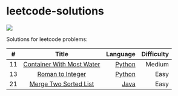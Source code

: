 # leetcode-solutions
![](https://img.shields.io/badge/Language-Python-blue)

Solutions for leetcode problems:

|#   |Title     |Language |Difficulty|      
|--- |:--------:| -------:|-:|
|11  | [ Container With Most Water](https://leetcode.com/problems/container-with-most-water/)| [Python](python/11-container-with-most-water.py)| Medium|
|13  |[Roman to Integer](https://leetcode.com/problems/roman-to-integer/)|[Python](13-roman-to-integer.py)|Easy|
|21  |[Merge Two Sorted List](https://leetcode.com/problems/merge-two-sorted-lists/)|[Java](java/merge-two-sorted-lists)|Easy|
